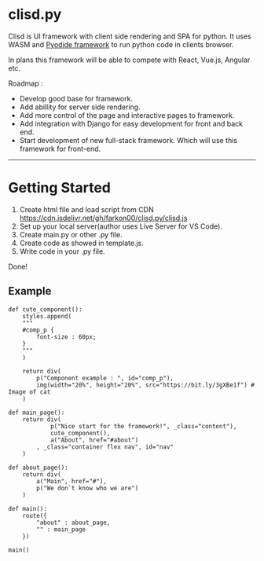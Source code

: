 # clisd.py
Clisd is UI framework with client side rendering and SPA for python. It uses WASM and [Pyodide framework](https://github.com/pyodide/pyodide) to run python code in clients browser.

In plans this framework will be able to compete with React, Vue.js, Angular etc.

Roadmap : 
* Develop good base for framework.
* Add abillity for server side rendering.
* Add more control of the page and interactive pages to framework.
* Add integration with Django for easy development for front and back end.
* Start development of new full-stack framework. Which will use this framework for front-end.
---
# Getting Started
1. Create html file and load script from CDN https://cdn.jsdelivr.net/gh/farkon00/clisd.py/clisd.js
2. Set up your local server(author uses Live Server for VS Code).
3. Create main.py or other .py file.
4. Create code as showed in template.js.
5. Write code in your .py file.

Done!

## Example
```
def cute_component():
    styles.append(
    """
    #comp_p {
        font-size : 60px;
    }
    """
    )

    return div(
        p("Component example : ", id="comp_p"),
        img(width="20%", height="20%", src="https://bit.ly/3gXBe1f") # Image of cat
    )

def main_page():
    return div(
            p("Nice start for the framework!", _class="content"),
            cute_component(),
            a("About", href="#about")
        , _class="container flex nav", id="nav"
    )

def about_page():
    return div(
        a("Main", href="#"),
        p("We don`t know who we are")
    )

def main():
    route({
        "about" : about_page,
        "" : main_page
    })

main()
```
